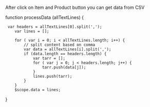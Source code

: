  After click on Item and Product button you can get data from CSV
  
 function processData (allTextLines) {
	
	 var headers = allTextLines[0].split(',');
        var lines = [];

        for ( var i = 0; i < allTextLines.length; i++) {
            // split content based on comma
            var data = allTextLines[i].split(',');
            if (data.length == headers.length) {
                var tarr = [];
                for ( var j = 0; j < headers.length; j++) {
                    tarr.push(data[j]);
                }
                lines.push(tarr);
            }
        }
        $scope.data = lines;
  
  } 